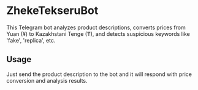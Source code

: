 # ZhekeTekseruBot

This Telegram bot analyzes product descriptions, converts prices from Yuan (¥) to Kazakhstani Tenge (₸), and detects suspicious keywords like 'fake', 'replica', etc.

## Usage
Just send the product description to the bot and it will respond with price conversion and analysis results.